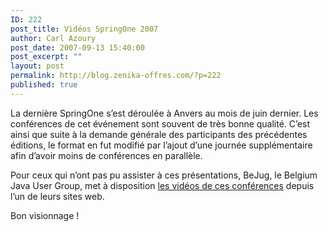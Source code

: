 ```yaml
---
ID: 222
post_title: Vidéos SpringOne 2007
author: Carl Azoury
post_date: 2007-09-13 15:40:00
post_excerpt: ""
layout: post
permalink: http://blog.zenika-offres.com/?p=222
published: true
---
```

<p>La dernière SpringOne s’est déroulée à Anvers au mois de juin dernier. Les conférences de cet événement sont souvent de très bonne qualité. C’est ainsi que suite à la demande générale des participants des précédentes éditions, le format en fut modifié par l’ajout d’une journée supplémentaire afin d’avoir moins de conférences en parallèle.</p> <p>Pour ceux qui n’ont pas pu assister à ces présentations, BeJug, le Belgium Java User Group, met à disposition <a href="http://www.parleys.com/label/PARLEYS/springone07">les vidéos de ces conférences</a> depuis l’un de leurs sites web.</p> <p>Bon visionnage&nbsp;!</p>